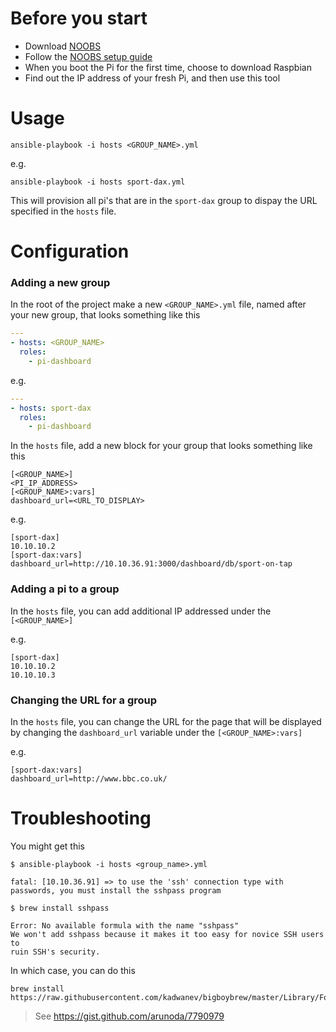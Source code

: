 # Before you start

- Download [NOOBS](https://www.raspberrypi.org/downloads/noobs/)
- Follow the [NOOBS setup guide](https://www.raspberrypi.org/help/noobs-setup/)
- When you boot the Pi for the first time, choose to download Raspbian
- Find out the IP address of your fresh Pi, and then use this tool

# Usage

`ansible-playbook -i hosts <GROUP_NAME>.yml`

e.g.

`ansible-playbook -i hosts sport-dax.yml`

This will provision all pi's that are in the `sport-dax` group to dispay the URL specified in the `hosts` file.

# Configuration

### Adding a new group

In the root of the project make a new `<GROUP_NAME>.yml` file, named after your new group, that looks something like this

```yaml
---
- hosts: <GROUP_NAME>
  roles:
    - pi-dashboard

```

e.g.

```yaml
---
- hosts: sport-dax
  roles:
    - pi-dashboard
```

In the `hosts` file, add a new block for your group that looks something like this

```
[<GROUP_NAME>]
<PI_IP_ADDRESS>
[<GROUP_NAME>:vars]
dashboard_url=<URL_TO_DISPLAY>
```

e.g.

```
[sport-dax]
10.10.10.2
[sport-dax:vars]
dashboard_url=http://10.10.36.91:3000/dashboard/db/sport-on-tap
```

### Adding a pi to a group

In the `hosts` file, you can add additional IP addressed under the `[<GROUP_NAME>]`

e.g.

```
[sport-dax]
10.10.10.2
10.10.10.3
```

### Changing the URL for a group

In the `hosts` file, you can change the URL for the page that will be displayed by changing the `dashboard_url` variable under the `[<GROUP_NAME>:vars]`

e.g.

```
[sport-dax:vars]
dashboard_url=http://www.bbc.co.uk/
```

# Troubleshooting

You might get this

```
$ ansible-playbook -i hosts <group_name>.yml

fatal: [10.10.36.91] => to use the 'ssh' connection type with passwords, you must install the sshpass program

$ brew install sshpass

Error: No available formula with the name "sshpass"
We won't add sshpass because it makes it too easy for novice SSH users to
ruin SSH's security.
```

In which case, you can do this

```
brew install https://raw.githubusercontent.com/kadwanev/bigboybrew/master/Library/Formula/sshpass.rb
```

> See https://gist.github.com/arunoda/7790979
